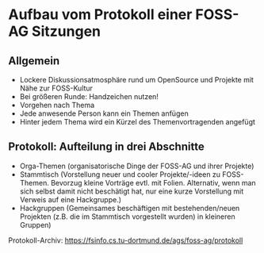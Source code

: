 # Aufbau vom Protokoll einer FOSS-AG Sitzungen

## Allgemein
  - Lockere Diskussionsatmosphäre rund um OpenSource und Projekte mit Nähe zur FOSS-Kultur
  - Bei größeren Runde: Handzeichen nutzen!
  - Vorgehen nach Thema
  - Jede anwesende Person kann ein Themen anfügen
  - Hinter jedem Thema wird ein Kürzel des Themenvortragenden angefügt

## Protokoll: Aufteilung in drei Abschnitte
  - Orga-Themen (organisatorische Dinge der FOSS-AG und ihrer Projekte)
  - Stammtisch (Vorstellung neuer und cooler Projekte/-ideen zu FOSS-Themen. Bevorzug kleine Vorträge evtl. mit Folien. Alternativ, wenn man sich selbst damit nicht beschätigt hat, nur eine kurze Vorstellung mit Verweis auf eine Hackgruppe.)
  - Hackgruppen (Gemeinsames beschäftigen mit bestehenden/neuen Projekten (z.B. die im Stammtisch vorgestellt wurden) in kleineren Gruppen)

Protokoll-Archiv: https://fsinfo.cs.tu-dortmund.de/ags/foss-ag/protokoll
